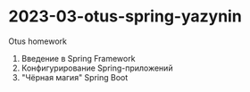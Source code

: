 # 2023-03-otus-spring-yazynin
Otus homework

1. Введение в Spring Framework
2. Конфигурирование Spring-приложений
3. "Чёрная магия" Spring Boot